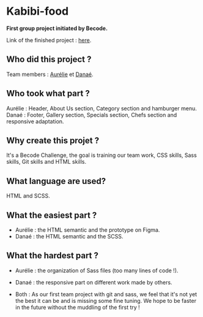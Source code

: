 # Kabibi-food
**First group project initiated by Becode.**

Link of the finished project : [here](https://da-nae.github.io/Kabibi-food/).

## **Who did this project ?**

Team members : [Aurélie](https://github.com/Avanhellemont) et [Danaé](https://github.com/Da-nae).

## **Who took what part ?**

Aurélie : Header, About Us section, Category section and hamburger menu.
Danaé : Footer, Gallery section, Specials section, Chefs section and responsive adaptation.

## **Why create this projet ?**

It's a Becode Challenge, the goal is training our team work, CSS skills, Sass skills, Git skills and HTML skills.

## **What language are used?**

HTML and SCSS.

## **What the easiest part ?**

- Aurélie : the HTML semantic and the prototype on Figma.
- Danaé : the HTML semantic and the SCSS.

## **What the hardest part ?**

- Aurélie : the organization of Sass files (too many lines of code !).
- Danaé : the responsive part on different work made by others.

- Both : As our first team project with git and sass, we feel that it's not yet the best it can be and is missing some fine tuning. We hope to be faster in the future without the muddling of the first try ! 
